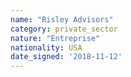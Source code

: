 ```yaml
---
name: "Risley Advisors"
category: private_sector
nature: "Entreprise"
nationality: USA
date_signed: '2018-11-12'
---
```

    